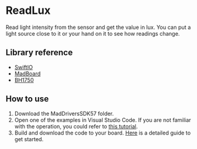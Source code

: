 # ReadLux

Read light intensity from the sensor and get the value in lux. You can put a light source close to it or your hand on it to see how readings change.

## Library reference

* [SwiftIO](https://github.com/madmachineio/SwiftIO)
* [MadBoard](https://github.com/madmachineio/MadBoards)
* [BH1750](https://github.com/madmachineio/MadDriversSDK57/tree/main/Sources/BH1750/BH1750.swift)


## How to use

1. Download the MadDriversSDK57 folder.
2. Open one of the examples in Visual Studio Code. If you are not familiar with the operation, you could refer to [this tutorial](https://docs.madmachine.io/how-to/open-project).
3. Build and download the code to your board. [Here](https://docs.madmachine.io/overview/run-your-first-project) is a detailed guide to get started.